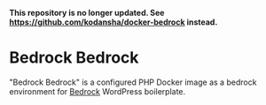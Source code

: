 **This repository is no longer updated. See https://github.com/kodansha/docker-bedrock instead.**

# Bedrock Bedrock

"Bedrock Bedrock" is a configured PHP Docker image as a bedrock environment for
[Bedrock](https://roots.io/bedrock/) WordPress boilerplate.
